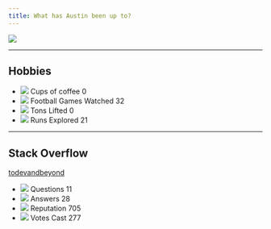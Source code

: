 ```yaml
---
title: What has Austin been up to?
---
```


<!-- <button onclick="runAnimations()">Animate</button> -->
<body onload="runAnimations()">
<div class="about-content">
<img src="assets/Austin_Grand_Canyon.jpg"/>
<hr/>
<h2>
Hobbies
</h2>
<ul>
  <li class="counter-contents">
    <div class="counter-contents">
      <img src="https://img.icons8.com/external-flatart-icons-outline-flatarticons/64/000000/external-coffee-office-flatart-icons-outline-flatarticons.png"/>
      <span> Cups of coffee</span>
      <span class="countup" startdate="01/01/2012" peryear="250">0</span>
    </div>
  </li>
  <li class="counter-contents">
    <div class="counter-contents">
      <img src="https://img.icons8.com/external-justicon-lineal-justicon/64/000000/external-american-football-sport-justicon-lineal-justicon.png"/>
      <span> Football Games Watched</span>
      <span class="countup" startdate="01/01/2010" peryear="31">32</span>
    </div>
  </li>
  <li class="counter-contents">
    <div class="counter-contents">
      <img src="https://img.icons8.com/ios/50/000000/barbell.png"/>
      <span> Tons Lifted</span>
      <span class="countup" startdate="01/01/2015" peryear="600">0</span>
    </div>
  </li>
  <li class="counter-contents">
    <div class="counter-contents">
      <img src="https://img.icons8.com/external-vitaliy-gorbachev-lineal-vitaly-gorbachev/60/000000/external-snowboarder-snowboarding-vitaliy-gorbachev-lineal-vitaly-gorbachev-5.png"/>
      <span> Runs Explored</span>
      <span class="countup" startdate="01/01/2010" peryear="29">21</span>
    </div>
  </li>
</ul>

<hr/>
<h2>
Stack Overflow
</h2>
<a href="https://stackoverflow.com/users/6231494/todevandbeyond">todevandbeyond</a>
<ul>
  <li class="counter-contents">
    <div class="counter-contents">
      <img src="https://img.icons8.com/ios/60/000000/stackexchange.png"/>
      <span> Questions</span>
      <span class="countup" startdate="12/01/2021" peryear="2">11</span>
    </div>
  </li>
  <li class="counter-contents">
    <div class="counter-contents">
      <img src="https://img.icons8.com/windows/32/000000/stack-exchange-answer.png"/>
      <span> Answers</span>
      <span class="countup" startdate="12/01/2021" peryear="2">28</span>
    </div>
  </li>
  <li class="counter-contents">
    <div class="counter-contents">
      <img src="https://img.icons8.com/ios-filled/50/000000/stackoverflow.png"/>
      <span> Reputation</span>
      <span class="countup" startdate="12/01/2021" peryear="20">705</span>
    </div>
  </li>
  <li class="counter-contents">
    <div class="counter-contents">
      <img src="https://img.icons8.com/material-outlined/24/000000/thumb-up.png"/>
      <span> Votes Cast</span>
      <span class="countup" startdate="12/01/2021" peryear="10">277</span>
    </div>
  </li>
</ul>

</div>

<script async src="/assets/js/countup.js"></script>
